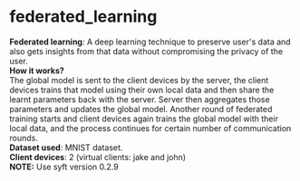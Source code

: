 # federated_learning
**Federated learning**: A deep learning technique to preserve user's data and also gets insights from that data without compromising the privacy of the user.</br>
**How it works?**</br>
The global model is sent to the client devices by the server, the client devices trains that model using their own local data and then share the learnt parameters
back with the server. Server then aggregates those parameters and updates the global model. Another round of federated training starts and client devices again trains
the global model with their local data, and the process continues for certain number of communication rounds.</br>
**Dataset used**: MNIST dataset.</br>
**Client devices**: 2 (virtual clients: jake and john)</br>
**NOTE:** Use syft version 0.2.9
